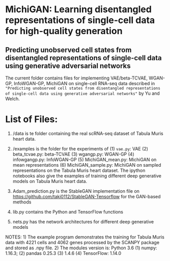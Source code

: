# MichiGAN: Learning disentangled representations of single-cell data for high-quality generation

## Predicting unobserved cell states from disentangled representations of single-cell data using generative adversarial networks

The current folder contains files for implementing VAE/beta-TCVAE, WGAN-GP, InfoWGAN-GP, MichiGAN on single-cell RNA-seq data described in 
`"Predicting unobserved cell states from disentangled representations of single-cell data using generative adversarial networks"` by Yu and Welch.

# List of Files:

1) /data is te folder containing the real scRNA-seq dataset of Tabula Muris heart data. 
2) /examples is the folder for the experiments of 
  (1) `vae.py`: VAE
	(2) beta_tcvae.py: beta-TCVAE
	(3) wgangp.py: WGAN-GP
	(4) infowgangp.py: InfoWGAN-GP
	(5) MichiGAN_mean.py: MichiGAN on mean representations
	(6) MichiGAN_sample.py: MichiGAN on sampled representations
	on the Tabula Muris heart dataset. The ipython notebooks also give the examples of training different deep generative models on Tabula Muris heart data. 

3) Adam_prediction.py is the StableGAN implementation file on https://github.com/taki0112/StableGAN-Tensorflow for the GAN-based methods
4) lib.py contains the Python and TensorFlow functions
3) nets.py has the network architectures for different deep generative models 

NOTES:  1) The example program demonstrates the training for Tabula Muris data with 4221 cells and 4062 genes processed by the SCANPY package and stored as .npy file. 
	   2) The modules version is: Python 3.6
		 (1) numpy: 1.16.3; (2) pandas 0.25.3 (3) 1.4.6
		 (4) TensorFlow: 1.14.0 
